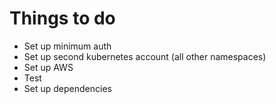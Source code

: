 # Things to do

<!-- * Expose Spinnaker  -->
* Set up minimum auth
* Set up second kubernetes account (all other namespaces)
* Set up AWS
* Test
* Set up dependencies